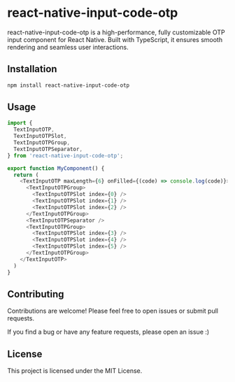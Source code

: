 # react-native-input-code-otp

react-native-input-code-otp is a high-performance, fully customizable OTP input component for React Native. Built with TypeScript, it ensures smooth rendering and seamless user interactions.

## Installation

```sh
npm install react-native-input-code-otp
```

## Usage

```ts
import {
  TextInputOTP,
  TextInputOTPSlot,
  TextInputOTPGroup,
  TextInputOTPSeparator,
} from 'react-native-input-code-otp';

export function MyComponent() {
  return (
    <TextInputOTP maxLength={6} onFilled={(code) => console.log(code)}>
      <TextInputOTPGroup>
        <TextInputOTPSlot index={0} />
        <TextInputOTPSlot index={1} />
        <TextInputOTPSlot index={2} />
      </TextInputOTPGroup>
      <TextInputOTPSeparator />
      <TextInputOTPGroup>
        <TextInputOTPSlot index={3} />
        <TextInputOTPSlot index={4} />
        <TextInputOTPSlot index={5} />
      </TextInputOTPGroup>
    </TextInputOTP>
  )
}
```

## Contributing

Contributions are welcome! Please feel free to open issues or submit pull requests.

If you find a bug or have any feature requests, please open an issue :)

## License

This project is licensed under the MIT License.
